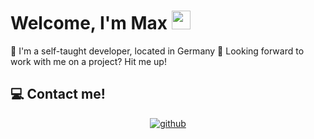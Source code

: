 # Welcome, I'm Max <img src="https://raw.githubusercontent.com/MartinHeinz/MartinHeinz/master/wave.gif" width="30px" height="30px"> 
📍 I'm a self-taught developer, located in Germany 
🚀 Looking forward to work with me on a project? Hit me up!

## 💻 Contact me!
<div align="center">
<a href="https://github.com/SintactMax" target="_blank">
<img src=https://img.shields.io/badge/github-%2324292e.svg?&style=for-the-badge&logo=github&logoColor=white alt=github style="margin-bottom: 5px;" />
</a>
